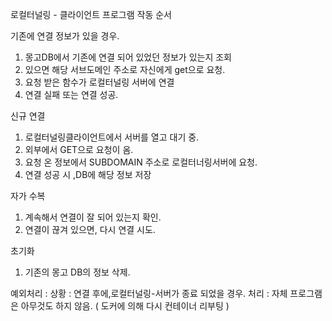 로컬터널링 - 클라이언트
 프로그램 작동 순서

기존에 연결 정보가 있을 경우.
  1. 몽고DB에서 기존에 연결 되어 있었던 정보가 있는지 조회
  2. 있으면 해당 서브도메인 주소로 자신에게 get으로 요청.
  3. 요청 받은 함수가 로컬터널링 서버에 연결
  4. 연결 실패 또는 연결 성공.

신규 연결
  1. 로컬터널링클라이언트에서 서버를 열고 대기 중.
  2. 외부에서 GET으로 요청이 옴.
  3. 요청 온 정보에서 SUBDOMAIN 주소로 로컬터너링서버에 요청.
  4. 연결 성공 시 ,DB에 해당 정보 저장
  
자가 수복
  1. 계속해서 연결이 잘 되어 있는지 확인.
  2. 연결이 끊겨 있으면, 다시 연결 시도.

초기화 
  1. 기존의 몽고 DB의 정보 삭제.

예외처리 :
 상황 : 연결 후에,로컬터널링-서버가 종료 되었을 경우. 
 처리 : 자체 프로그램은 아무것도 하지 않음. ( 도커에 의해 다시 컨테이너 리부팅 )
  